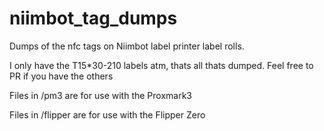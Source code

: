 # niimbot_tag_dumps
Dumps of the nfc tags on Niimbot label printer label rolls. 

I only have the T15*30-210 labels atm, thats all thats dumped. Feel free to PR if you have the others

Files in /pm3 are for use with the Proxmark3

Files in /flipper are for use with the Flipper Zero
